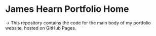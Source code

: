 # James Hearn Portfolio Home

-> This repository contains the code for the main body of my portfolio website, hosted on GitHub Pages.
